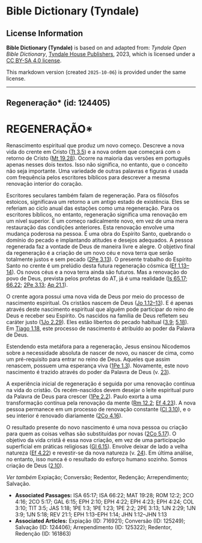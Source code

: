 # Bible Dictionary (Tyndale)

## License Information

**Bible Dictionary (Tyndale)** is based on and adapted from: _Tyndale Open Bible Dictionary_, [Tyndale House Publishers](https://tyndaleopenresources.com/), 2023, which is licensed under a [CC BY-SA 4.0 license](https://creativecommons.org/licenses/by-sa/4.0/legalcode.en).

This markdown version (created `2025-10-06`) is provided under the same license.



--------------------------------

## Regeneração* (id: 124405)

REGENERAÇÃO\*
=============

Renascimento espiritual que produz um novo começo. Descreve a nova vida do crente em Cristo ([Tt 3\.5](https://ref.ly/Titus3:5)) e a nova ordem que começará com o retorno de Cristo ([Mt 19\.28](https://ref.ly/Matt19:28)). Ocorre na maioria das versões em português apenas nesses dois textos. Isso não significa, no entanto, que o conceito não seja importante. Uma variedade de outras palavras e figuras é usada com frequência pelos escritores bíblicos para descrever a mesma renovação interior do coração.

Escritores seculares também falam de regeneração. Para os filósofos estoicos, significava um retorno a um antigo estado de existência. Eles se referiam ao ciclo anual das estações como uma regeneração. Para os escritores bíblicos, no entanto, regeneração significa uma renovação em um nível superior. É um começo radicalmente novo, em vez de uma mera restauração das condições anteriores. Esta renovação envolve uma mudança poderosa na pessoa. É uma obra do Espírito Santo, quebrando o domínio do pecado e implantando atitudes e desejos adequados. A pessoa regenerada faz a vontade de Deus de maneira livre e alegre. O objetivo final da regeneração é a criação de um novo céu e nova terra que serão totalmente justos e sem pecado ([2Pe 3\.13](https://ref.ly/2Pet3:13)). O presente trabalho do Espírito Santo no crente é um prelúdio desta futura regeneração cósmica ([Ef 1\.13–14](https://ref.ly/Eph1:13-Eph1:14)). Os novos céus e a nova terra ainda são futuros. Mas a renovação do povo de Deus, prevista pelos profetas do AT, já é uma realidade ([Is 65\.17](https://ref.ly/Isa65:17); [66\.22](https://ref.ly/Isa66:22); [2Pe 3\.13](https://ref.ly/2Pet3:13); [Ap 21\.1](https://ref.ly/Rev21:1)).

O crente agora possui uma nova vida de Deus por meio do processo de nascimento espiritual. Os cristãos nascem de Deus ([Jo 1\.12–13](https://ref.ly/John1:12-John1:13)). E é apenas através deste nascimento espiritual que alguém pode participar do reino de Deus e receber seu Espírito. Os nascidos na família de Deus refletem seu caráter justo ([1Jo 2\.29](https://ref.ly/1John2:29)). Eles estão libertos do pecado habitual ([3\.9](https://ref.ly/1John3:9); [5\.18](https://ref.ly/1John5:18)). Em [Tiago 1\.18](https://ref.ly/Jas1:18), este processo de nascimento é atribuído ao poder da Palavra de Deus.

Estendendo esta metáfora para a regeneração, Jesus ensinou Nicodemos sobre a necessidade absoluta de nascer de novo, ou nascer de cima, como um pré\-requisito para entrar no reino de Deus. Aqueles que assim renascem, possuem uma esperança viva ([1Pe 1\.3](https://ref.ly/1Pet1:3)). Novamente, este novo nascimento é trazido através do poder da Palavra de Deus (v. [23](https://ref.ly/1Pet1:23)).

A experiência inicial de regeneração é seguida por uma renovação contínua na vida do cristão. Os recém\-nascidos devem desejar o leite espiritual puro da Palavra de Deus para crescer ([1Pe 2\.2](https://ref.ly/1Pet2:2)). Paulo exorta a uma transformação contínua pela renovação da mente ([Rm 12\.2](https://ref.ly/Rom12:2); [Ef 4\.23](https://ref.ly/Eph4:23)). A nova pessoa permanece em um processo de renovação constante ([Cl 3\.10](https://ref.ly/Col3:10)), e o seu interior é renovado diariamente ([2Co 4\.16](https://ref.ly/2Cor4:16)).

O resultado presente do novo nascimento é uma nova pessoa ou criação para quem as coisas velhas são substituídas por novas ([2Co 5\.17](https://ref.ly/2Cor5:17)). O objetivo da vida cristã é essa nova criação, em vez de uma participação superficial em práticas religiosas ([Gl 6\.15](https://ref.ly/Gal6:15)). Envolve deixar de lado a velha natureza ([Ef 4\.22](https://ref.ly/Eph4:22)) e revestir\-se da nova natureza (v. [24](https://ref.ly/Eph4:24)). Em última análise, no entanto, isso nunca é o resultado do esforço humano sozinho. Somos criação de Deus ([2\.10](https://ref.ly/Eph2:10)).

*Ver também* Expiação; Conversão; Redentor, Redenção; Arrependimento; Salvação.

* **Associated Passages:** ISA 65:17; ISA 66:22; MAT 19:28; ROM 12:2; 2CO 4:16; 2CO 5:17; GAL 6:15; EPH 2:10; EPH 4:22; EPH 4:23; EPH 4:24; COL 3:10; TIT 3:5; JAS 1:18; 1PE 1:3; 1PE 1:23; 1PE 2:2; 2PE 3:13; 1JN 2:29; 1JN 3:9; 1JN 5:18; REV 21:1; EPH 1:13–EPH 1:14; JHN 1:12–JHN 1:13
* **Associated Articles:** Expiação (ID: 716921); Conversão (ID: 125249); Salvação (ID: 124406); Arrependimento (ID: 125322); Redentor, Redenção (ID: 161863)

